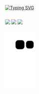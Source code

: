 [![Typing SVG](https://readme-typing-svg.herokuapp.com/?color=c45b7c&size=30&width=1000&lines=Hi!+My+name+is+Gilvânia+Moreira+🌟;Brazilian+in+love+with+technology;+I'm+studying+software+development;Make+yourself+at+home!+😊)](https://git.io/typing-svg)


  ##
 
<div>
 <a href="https://discord.gg/9Rg3xFt9" target="_blank"><img src="https://img.shields.io/badge/Discord-7289DA?style=for-the-badge&logo=discord&logoColor=white" target="_blank"></a> 
  <a href = "mailto:moreiragil84@gmail.com"><img src="https://img.shields.io/badge/-Gmail-%23333?style=for-the-badge&logo=gmail&logoColor=white" target="_blank"></a>
  <a href="https://www.linkedin.com/in/gilvaniamoreira/" target="_blank"><img src="https://img.shields.io/badge/-LinkedIn-%230077B5?style=for-the-badge&logo=linkedin&logoColor=white" target="_blank"></a> 
 
  ![Snake animation](https://github.com/rafaballerini/rafaballerini/blob/output/github-contribution-grid-snake.svg)  
 
</div>
